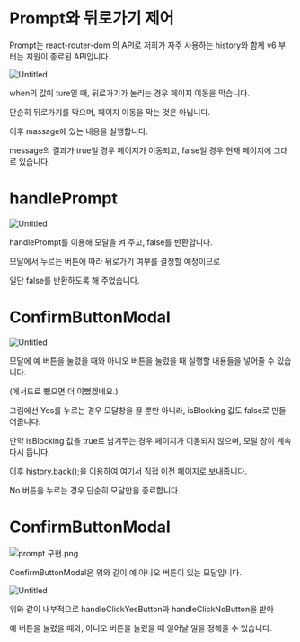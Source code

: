 # Prompt와 뒤로가기 제어

Prompt는 react-router-dom 의 API로 저희가 자주 사용하는 history와 함께 v6 부터는 지원이 종료된 API입니다.

![Untitled](https://s3-us-west-2.amazonaws.com/secure.notion-static.com/2500c59e-2d0f-40c4-9309-d349c161971d/Untitled.png)

when의 값이 ture일 때, 뒤로가기가 눌리는 경우 페이지 이동을 막습니다. 

단순히 뒤로가기를 막으며, 페이지 이동을 막는 것은 아닙니다.

이후 massage에 있는 내용을 실행합니다.

message의 결과가 true일 경우 페이지가 이동되고, false일 경우 현재 페이지에 그대로 있습니다.

# handlePrompt

![Untitled](https://s3-us-west-2.amazonaws.com/secure.notion-static.com/005c7420-6cbc-4622-a38f-f9ed2133ade9/Untitled.png)

handlePrompt를 이용해 모달을 켜 주고, false를 반환합니다.

모달에서 누르는 버튼에 따라 뒤로가기 여부를 결정할 예정이므로

일단 false를 반환하도록 해 주었습니다.

# ConfirmButtonModal

![Untitled](https://s3-us-west-2.amazonaws.com/secure.notion-static.com/7e342b77-5dff-4ea7-8cac-7b8380ae00e7/Untitled.png)

모달에 예 버튼을 눌렀을 때와 아니오 버튼을 눌렀을 때 실행할 내용들을 넣어줄 수 있습니다.

(메서드로 뺐으면 더 이뻤겠네요.)

그림에선 Yes를 누르는 경우 모달창을 끌 뿐만 아니라, isBlocking 값도 false로 만들어줍니다.

만약 isBlocking 값을 true로 남겨두는 경우 페이지가 이동되지 않으며, 모달 창이 계속 다시 뜹니다.

이후 history.back();을 이용하여 여기서 직접 이전 페이지로 보내줍니다.

No 버튼을 누르는 경우 단순히 모달만을 종료합니다.

# ConfirmButtonModal

![prompt 구현.png](https://s3-us-west-2.amazonaws.com/secure.notion-static.com/9ecfa7eb-d094-4c48-b982-5327e373cb4f/prompt_%EA%B5%AC%ED%98%84.png)

ConfirmButtonModal은 위와 같이 예 아니오 버튼이 있는 모달입니다.

![Untitled](https://s3-us-west-2.amazonaws.com/secure.notion-static.com/49c7904e-2bae-4637-ae55-45d0b906b331/Untitled.png)

위와 같이 내부적으로 handleClickYesButton과 handleClickNoButton을 받아 

예 버튼을 눌렀을 때와, 아니오 버튼을 눌렀을 때 일어날 일을 정해줄 수 있습니다.
